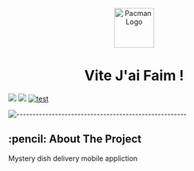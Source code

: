 <p align="center"> 
  <img src="https://res.cloudinary.com/dtvit3fku/image/upload/v1634897934/VJF-logo_q3h5fj.png" alt="Pacman Logo" width="80px" height="80px">
</p>
<h1 align="center"> Vite J'ai Faim !</h1>

  <img src="https://img.shields.io/badge/Version-0.1-%3CCOLOR%3E">  <img src="https://img.shields.io/badge/lang-JavaScript-blueviolet"> [![test](https://github.com/Nklya/test-actions/workflows/test/badge.svg)](https://github.com/fabbbbz/VJF/actions)

![-----------------------------------------------------](https://raw.githubusercontent.com/andreasbm/readme/master/assets/lines/rainbow.png)

<!-- ABOUT THE PROJECT -->
<h2 id="about-the-project"> :pencil: About The Project</h2>

<p align="justify"> 
Mystery dish delivery mobile appliction
</p>

